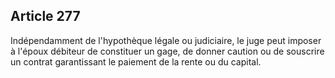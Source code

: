 Article 277
----
Indépendamment de l'hypothèque légale ou judiciaire, le juge peut imposer à
l'époux débiteur de constituer un gage, de donner caution ou de souscrire un
contrat garantissant le paiement de la rente ou du capital.
